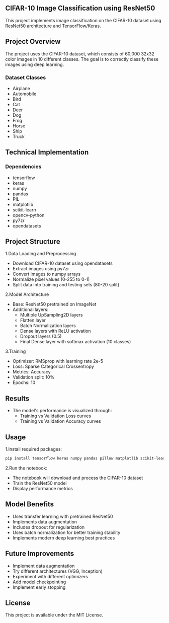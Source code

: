 ## CIFAR-10 Image Classification using ResNet50
This project implements image classification on the CIFAR-10 dataset using ResNet50 architecture and TensorFlow/Keras.

## Project Overview
The project uses the CIFAR-10 dataset, which consists of 60,000 32x32 color images in 10 different classes. The goal is to correctly classify these images using deep learning.

### Dataset Classes
- Airplane
- Automobile
- Bird
- Cat
- Deer
- Dog
- Frog
- Horse
- Ship
- Truck

## Technical Implementation
### Dependencies
- tensorflow
- keras
- numpy
- pandas
- PIL
- matplotlib
- scikit-learn
- opencv-python
- py7zr
- opendatasets

## Project Structure

1.Data Loading and Preprocessing
- Download CIFAR-10 dataset using opendatasets
- Extract images using py7zr
- Convert images to numpy arrays
- Normalize pixel values (0-255 to 0-1)
- Split data into training and testing sets (80-20 split)

2.Model Architecture
- Base: ResNet50 pretrained on ImageNet
- Additional layers:
  - Multiple UpSampling2D layers
  - Flatten layer
  - Batch Normalization layers
  - Dense layers with ReLU activation
  - Dropout layers (0.5)
  - Final Dense layer with softmax activation (10 classes)


3.Training
- Optimizer: RMSprop with learning rate 2e-5
- Loss: Sparse Categorical Crossentropy
- Metrics: Accuracy
- Validation split: 10%
- Epochs: 10

## Results
- The model's performance is visualized through:
  - Training vs Validation Loss curves
  - Training vs Validation Accuracy curves

## Usage
1.Install required packages:
```python
pip install tensorflow keras numpy pandas pillow matplotlib scikit-learn opencv-python py7zr opendatasets
```
2.Run the notebook:
  - The notebook will download and process the CIFAR-10 dataset
  - Train the ResNet50 model
  - Display performance metrics

## Model Benefits
- Uses transfer learning with pretrained ResNet50
- Implements data augmentation
- Includes dropout for regularization
- Uses batch normalization for better training stability
- Implements modern deep learning best practices

## Future Improvements
- Implement data augmentation
- Try different architectures (VGG, Inception)
- Experiment with different optimizers
- Add model checkpointing
- Implement early stopping

## License
This project is available under the MIT License.

